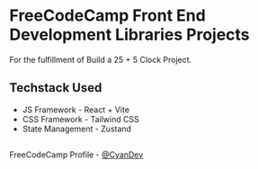 # FreeCodeCamp Front End Development Libraries Projects

For the fulfillment of Build a 25 + 5 Clock Project.

## Techstack Used

- JS Framework - React + Vite
- CSS Framework - Tailwind CSS
- State Management - Zustand

##

FreeCodeCamp Profile - [@CyanDev](https://www.freecodecamp.org/CyanDev)
